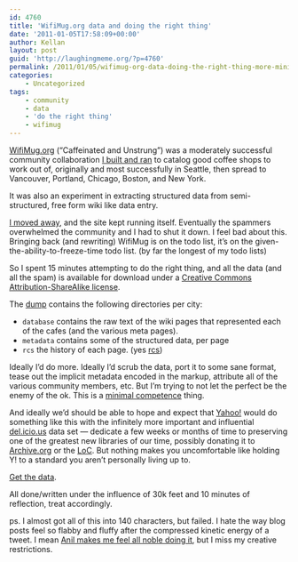 ```yaml
---
id: 4760
title: 'WifiMug.org data and doing the right thing'
date: '2011-01-05T17:58:09+00:00'
author: Kellan
layout: post
guid: 'http://laughingmeme.org/?p=4760'
permalink: /2011/01/05/wifimug-org-data-doing-the-right-thing-more-minimal-competence/
categories:
    - Uncategorized
tags:
    - community
    - data
    - 'do the right thing'
    - wifimug
---
```


[WifiMug.org](http://wifimug.org) (“Caffeinated and Unstrung”) was a moderately successful community collaboration [I built and ran](http://laughingmeme.org/tag/wifimug/) to catalog good coffee shops to work out of, originally and most successfully in Seattle, then spread to Vancouver, Portland, Chicago, Boston, and New York.

It was also an experiment in extracting structured data from semi-structured, free form wiki like data entry.

[I moved away](http://laughingmeme.org/2004/11/23/moving-back-to-boston/), and the site kept running itself. Eventually the spammers overwhelmed the community and I had to shut it down. I feel bad about this. Bringing back (and rewriting) WifiMug is on the todo list, it’s on the given-the-ability-to-freeze-time todo list. (by far the longest of my todo lists)

So I spent 15 minutes attempting to do the right thing, and all the data (and all the spam) is available for download under a [Creative Commons Attribution-ShareAlike license](http://creativecommons.org/licenses/by-sa/3.0/).

The [dump](http://wifimug.org/data/) contains the following directories per city:

- `database` contains the raw text of the wiki pages that represented each of the cafes (and the various meta pages).
- `metadata` contains some of the structured data, per page
- `rcs` the history of each page. (yes [rcs](http://www.gnu.org/software/rcs/))

Ideally I’d do more. Ideally I’d scrub the data, port it to some sane format, tease out the implicit metadata encoded in the markup, attribute all of the various community members, etc. But I’m trying to not let the perfect be the enemy of the ok. This is a [minimal competence](http://laughingmeme.org/2010/05/18/minimal-competence-data-access-data-ownership-and-sharecropping/) thing.

And ideally we’d should be able to hope and expect that [Yahoo!](http://yfrog.com/h3z89p) would do something like this with the infinitely more important and influential [del.icio.us](http://del.icio.us) data set — dedicate a few weeks or months of time to preserving one of the greatest new libraries of our time, possibly donating it to [Archive.org](http://archive.org) or the [LoC](http://www.loc.gov). But nothing makes you uncomfortable like holding Y! to a standard you aren’t personally living up to.

[Get the data](http://wifimug.org/data/).

All done/written under the influence of 30k feet and 10 minutes of reflection, treat accordingly.

ps. I almost got all of this into 140 characters, but failed. I hate the way blog posts feel so flabby and fluffy after the compressed kinetic energy of a tweet. I mean [Anil makes me feel all noble doing it](http://dashes.com/anil/2011/01/if-you-didnt-blog-it-it-didnt-happen.html), but I miss my creative restrictions.
